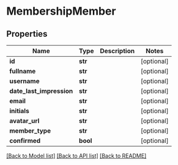 # MembershipMember

## Properties
Name | Type | Description | Notes
------------ | ------------- | ------------- | -------------
**id** | **str** |  | [optional] 
**fullname** | **str** |  | [optional] 
**username** | **str** |  | [optional] 
**date_last_impression** | **str** |  | [optional] 
**email** | **str** |  | [optional] 
**initials** | **str** |  | [optional] 
**avatar_url** | **str** |  | [optional] 
**member_type** | **str** |  | [optional] 
**confirmed** | **bool** |  | [optional] 

[[Back to Model list]](../README.md#documentation-for-models) [[Back to API list]](../README.md#documentation-for-api-endpoints) [[Back to README]](../README.md)

